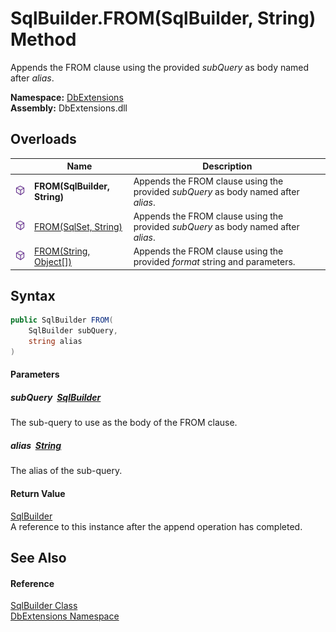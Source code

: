 SqlBuilder.FROM(SqlBuilder, String) Method
==========================================
Appends the FROM clause using the provided *subQuery* as body named after *alias*.
  
**Namespace:** [DbExtensions][1]  
**Assembly:** DbExtensions.dll

Overloads
---------

|                  | Name                         | Description                                                                        |
| ---------------- | ---------------------------- | ---------------------------------------------------------------------------------- |
| ![Public method] | **FROM(SqlBuilder, String)** | Appends the FROM clause using the provided *subQuery* as body named after *alias*. |
| ![Public method] | [FROM(SqlSet, String)][2]    | Appends the FROM clause using the provided *subQuery* as body named after *alias*. |
| ![Public method] | [FROM(String, Object[])][3]  | Appends the FROM clause using the provided *format* string and parameters.         |


Syntax
------

```csharp
public SqlBuilder FROM(
	SqlBuilder subQuery,
	string alias
)
```

#### Parameters

##### *subQuery*  [SqlBuilder][4]
The sub-query to use as the body of the FROM clause.

##### *alias*  [String][5]
The alias of the sub-query.

#### Return Value
[SqlBuilder][4]  
A reference to this instance after the append operation has completed.

See Also
--------

#### Reference
[SqlBuilder Class][4]  
[DbExtensions Namespace][1]  

[1]: ../README.md
[2]: FROM_1.md
[3]: FROM_2.md
[4]: README.md
[5]: https://learn.microsoft.com/dotnet/api/system.string
[Public method]: ../../icons/pubmethod.svg "Public method"